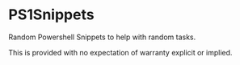 # PS1Snippets
Random Powershell Snippets to help with random tasks.

This is provided with no expectation of warranty explicit or implied.
